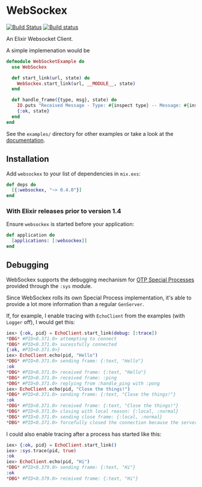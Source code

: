 # WebSockex

[![Build Status](https://travis-ci.org/Azolo/websockex.svg?branch=master)](https://travis-ci.org/Azolo/websockex)
[![Build status](https://ci.appveyor.com/api/projects/status/jtat5j0vkh6o2ypy?svg=true)](https://ci.appveyor.com/project/Azolo/websockex)

An Elixir Websocket Client.

A simple implemenation would be

```elixir
defmodule WebSocketExample do
  use WebSockex

  def start_link(url, state) do
    WebSockex.start_link(url, __MODULE__, state)
  end

  def handle_frame({type, msg}, state) do
    IO.puts "Received Message - Type: #{inspect type} -- Message: #{inspect msg}"
    {:ok, state}
  end
end
```

See the `examples/` directory for other examples or take a look at the [documentation][docs].

## Installation

Add `websockex` to your list of dependencies in `mix.exs`:

```elixir
def deps do
  [{:websockex, "~> 0.4.0"}]
end
```

### With Elixir releases prior to version  1.4

Ensure `websockex` is started before your application:

```elixir
def application do
  [applications: [:websockex]]
end
```

## Debugging

WebSockex supports the debugging mechanism for [OTP Special Processes][special_process] provided through the `:sys` module.

Since WebSockex rolls its own Special Process implementation, it's able to provide a lot more information than a regular
`GenServer`.

If, for example, I enable tracing with `EchoClient` from the examples (with `Logger` off), I would get this:

```elixir
iex> {:ok, pid} = EchoClient.start_link(debug: [:trace])
*DBG* #PID<0.371.0> attempting to connect
*DBG* #PID<0.371.0> sucessfully connected
{:ok, #PID<0.371.0>}
iex> EchoClient.echo(pid, "Hello")
*DBG* #PID<0.371.0> sending frame: {:text, "Hello"}
:ok
*DBG* #PID<0.371.0> received frame: {:text, "Hello"}
*DBG* #PID<0.371.0> received frame: :ping
*DBG* #PID<0.371.0> replying from :handle_ping with :pong
iex> EchoClient.echo(pid, "Close the things!")
*DBG* #PID<0.371.0> sending frame: {:text, "Close the things!"}
:ok
*DBG* #PID<0.371.0> received frame: {:text, "Close the things!"}
*DBG* #PID<0.371.0> closing with local reason: {:local, :normal}
*DBG* #PID<0.371.0> sending close frame: {:local, :normal}
*DBG* #PID<0.371.0> forcefully closed the connection because the server was taking too long close
```

I could also enable tracing after a process has started like this:

```elixir
iex> {:ok, pid} = EchoClient.start_link()
iex> :sys.trace(pid, true)
:ok
iex> EchoClient.echo(pid, "Hi")
*DBG* #PID<0.379.0> sending frame: {:text, "Hi"}
:ok
*DBG* #PID<0.379.0> received frame: {:text, "Hi"}
```

[special_process]: http://erlang.org/doc/design_principles/spec_proc.html
[docs]: https://hexdocs.pm/websockex
